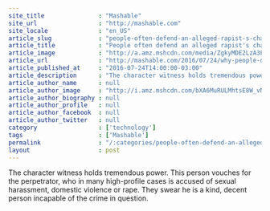 ```yaml
---
site_title               : "Mashable"
site_url                 : "http://mashable.com"
site_locale              : "en_US"
article_slug             : "people-often-defend-an-alleged-rapist-s-character-here-s-why-you-should-doubt-them"
article_title            : "People often defend an alleged rapist's character. Here's why you should doubt them"
article_image            : "http://a.amz.mshcdn.com/media/ZgkyMDE2LzA3LzIzLzMxL1JlYmVjY2FIZWFkZXIuZGNkMTAuanBnCnAJdGh1bWIJMTIwMHg2MzAKZQlqcGc/9a83fef5/99d/Rebecca-Header.jpg"
article_url              : "http://mashable.com/2016/07/24/why-people-defend-men-accused-of-bad-things/"
article_published_at     : "2016-07-24T14:00:00-03:00"
article_description      : "The character witness holds tremendous power. This person vouches for the perpetrator, who in many high-profile cases is accused of sexual harassment, domestic violence or rape. They swear he is a kind, decent person incapable of the crime in question."
article_author_name      : null
article_author_image     : "http://i.amz.mshcdn.com/bXA6MuRULMhtsE8W_vN7RyBSNHs=/90x90/2016%2F06%2F29%2Fe7%2Fhttpsd2mhye01h4nj2n.cloudfront.netmediaZgkyMDE1LzEx.c3dab.jpg"
article_author_biography : null
article_author_profile   : null
article_author_facebook  : null
article_author_twitter   : null
category                 : ['technology']
tags                     : ['Mashable']
permalink                : "/:categories/people-often-defend-an-alleged-rapist-s-character-here-s-why-you-should-doubt-them/"
layout                   : post
---
```


The character witness holds tremendous power. This person vouches for the perpetrator, who in many high-profile cases is accused of sexual harassment, domestic violence or rape. They swear he is a kind, decent person incapable of the crime in question.
